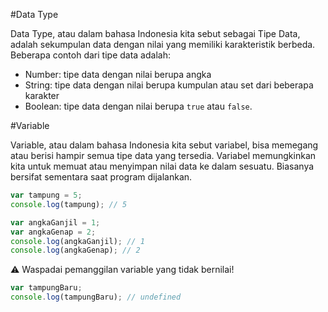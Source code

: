 #Data Type

Data Type, atau dalam bahasa Indonesia kita sebut sebagai Tipe Data, adalah sekumpulan data dengan nilai yang memiliki karakteristik berbeda. Beberapa contoh dari tipe data adalah:

- Number: tipe data dengan nilai berupa angka
- String: tipe data dengan nilai berupa kumpulan atau set dari beberapa karakter
- Boolean: tipe data dengan nilai berupa `true` atau `false`.

#Variable

Variable, atau dalam bahasa Indonesia kita sebut variabel, bisa memegang atau berisi hampir semua tipe data yang tersedia. Variabel memungkinkan kita untuk memuat atau menyimpan nilai data ke dalam sesuatu. Biasanya bersifat sementara saat program dijalankan.

```javascript
var tampung = 5;
console.log(tampung); // 5
```

```javascript
var angkaGanjil = 1;
var angkaGenap = 2;
console.log(angkaGanjil); // 1
console.log(angkaGenap); // 2
```

:warning: Waspadai pemanggilan variable yang tidak bernilai!
```javascript
var tampungBaru;
console.log(tampungBaru); // undefined
```
